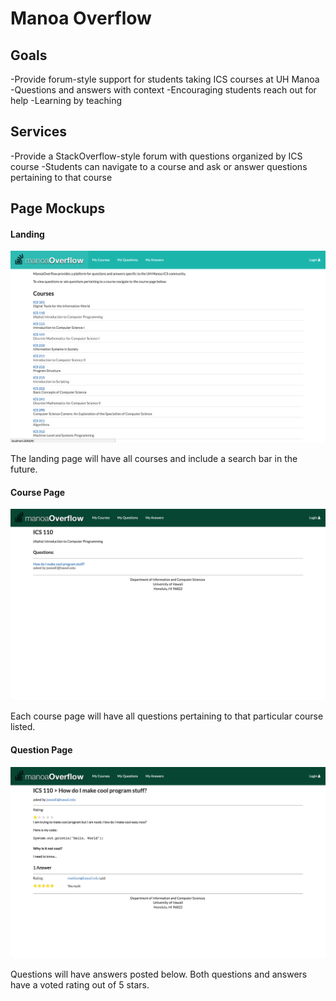 # Manoa Overflow

## Goals

-Provide forum-style support for students taking ICS courses at UH Manoa
-Questions and answers with context
-Encouraging students reach out for help
-Learning by teaching

## Services

-Provide a StackOverflow-style forum with questions organized by ICS course
-Students can navigate to a course and ask or answer questions pertaining to that course

## Page Mockups

#### Landing

<img src='images/landing.png'/>

The landing page will have all courses and include a search bar in the future.

#### Course Page

<img src='images/course.png'/>

Each course page will have all questions pertaining to that particular course listed.

#### Question Page

<img src='images/question.png'/>

Questions will have answers posted below. Both questions and answers have a voted rating out of 5 stars.